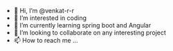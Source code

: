 - 👋 Hi, I’m @venkat-r-r
- 👀 I’m interested in coding
- 🌱 I’m currently learning spring boot and Angular
- 💞️ I’m looking to collaborate on any interesting project
- 📫 How to reach me ...

<!---
venkat-r-r/venkat-r-r is a ✨ special ✨ repository because its `README.md` (this file) appears on your GitHub profile.
You can click the Preview link to take a look at your changes.
--->
